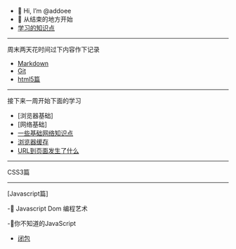 - 👋 Hi, I’m @addoee
- 🌱 从结束的地方开始
- [学习的知识点](https://github.com/addoee/daily/blob/master/s01.md)
***
周末两天花时间过下内容作下记录
- [Markdown](https://github.com/addoee/daily/blob/master/Markdown/Markdown.md)
- [Git](https://github.com/addoee/daily/blob/master/git/Git.md)
- [html5篇](https://github.com/addoee/daily/blob/master/HTML5/HTML5%E7%AF%87.md)
***
接下来一周开始下面的学习
- [浏览器基础]
- [网络基础]
- [一些基础网络知识点](https://github.com/addoee/daily/blob/master/%E6%B5%8F%E8%A7%88%E5%99%A8%E7%BD%91%E7%BB%9C/%E4%B8%80%E4%BA%9B%E7%BD%91%E7%BB%9C%E5%9F%BA%E7%A1%80.md)
- [浏览器缓存](https://github.com/addoee/daily/blob/master/%E6%B5%8F%E8%A7%88%E5%99%A8%E7%BD%91%E7%BB%9C/%E6%B5%8F%E8%A7%88%E5%99%A8%E7%BC%93%E5%AD%98.md)
- [URL到页面发生了什么](https://github.com/addoee/daily/blob/master/%E6%B5%8F%E8%A7%88%E5%99%A8%E7%BD%91%E7%BB%9C/%E8%BE%93%E5%85%A5url%E5%88%B0%E9%A1%B5%E9%9D%A2%E5%8F%91%E7%94%9F%E4%BA%86%E4%BB%80%E4%B9%88.md)
***
CSS3篇
***
[Javascript篇]

-:notebook: Javascript Dom 编程艺术

-:notebook:你不知道的JavaScript
- [闭包](https://github.com/addoee/daily/blob/master/Javascript/%E9%97%AD%E5%8C%85.md)


